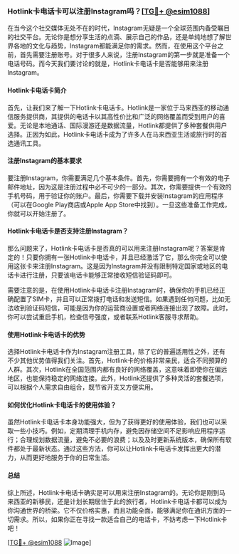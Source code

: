 ### Hotlink卡电话卡可以注册Instagram吗？[[TG💪+ @esim1088](https://t.me/s/esim1088)]

在当今这个社交媒体无处不在的时代，Instagram无疑是一个全球范围内备受瞩目的社交平台。无论你是想分享生活的点滴、展示自己的作品，还是单纯地想了解世界各地的文化与趋势，Instagram都能满足你的需求。然而，在使用这个平台之前，首先需要注册账号。对于很多人来说，注册Instagram的第一步就是准备一个电话号码。而今天我们要讨论的就是，Hotlink卡电话卡是否能够用来注册Instagram。

#### Hotlink卡电话卡简介

首先，让我们来了解一下Hotlink卡电话卡。Hotlink是一家位于马来西亚的移动通信服务提供商，其提供的电话卡以其高性价比和广泛的网络覆盖而受到用户的喜爱。无论是本地通话、国际漫游还是数据流量，Hotlink都提供了多种套餐供用户选择。正因为如此，Hotlink卡电话卡成为了许多人在马来西亚生活或旅行时的首选通讯工具。

#### 注册Instagram的基本要求

要注册Instagram，你需要满足几个基本条件。首先，你需要拥有一个有效的电子邮件地址，因为这是注册过程中必不可少的一部分。其次，你需要提供一个有效的手机号码，用于验证你的账户。最后，你需要下载并安装Instagram的应用程序（可以在Google Play商店或Apple App Store中找到）。一旦这些准备工作完成，你就可以开始注册了。

#### Hotlink卡电话卡是否支持注册Instagram？

那么问题来了，Hotlink卡电话卡是否真的可以用来注册Instagram呢？答案是肯定的！只要你拥有一张Hotlink卡电话卡，并且已经激活了它，那么你完全可以使用这张卡来注册Instagram。这是因为Instagram并没有限制特定国家或地区的电话卡进行注册，只要该电话卡能够正常接收短信验证码即可。

需要注意的是，在使用Hotlink卡电话卡注册Instagram时，确保你的手机已经正确配置了SIM卡，并且可以正常拨打电话和发送短信。如果遇到任何问题，比如无法收到验证码短信，可能是因为你的运营商设置或者网络连接出现了故障。此时，你可以尝试重启手机，检查信号强度，或者联系Hotlink客服寻求帮助。

#### 使用Hotlink卡电话卡的优势

选择Hotlink卡电话卡作为Instagram注册工具，除了它的普遍适用性之外，还有不少其他优势值得我们关注。首先，Hotlink卡的价格非常亲民，适合不同预算的人群。其次，Hotlink在全国范围内都有良好的网络覆盖，这意味着即使你在偏远地区，也能保持稳定的网络连接。此外，Hotlink还提供了多种灵活的套餐选项，可以根据个人需求自由组合，既节省开支又方便实用。

#### 如何优化Hotlink卡电话卡的使用体验？

虽然Hotlink卡电话卡本身功能强大，但为了获得更好的使用体验，我们也可以采取一些小技巧。例如，定期清理手机内存，避免因存储空间不足影响应用程序运行；合理规划数据流量，避免不必要的浪费；以及及时更新系统版本，确保所有软件都处于最新状态。通过这些方法，你可以让Hotlink卡电话卡发挥出更大的潜力，从而更好地服务于你的日常生活。

#### 总结

综上所述，Hotlink卡电话卡确实是可以用来注册Instagram的。无论你是刚到马来西亚的新移民，还是计划长期居住于此的旅行者，Hotlink卡电话卡都可以成为你沟通世界的桥梁。它不仅价格实惠，而且功能全面，能够满足你在通讯方面的一切需求。所以，如果你正在寻找一款适合自己的电话卡，不妨考虑一下Hotlink卡吧！

[[TG💪+ @esim1088](https://t.me/s/esim1088) ![Image](https://i.postimg.cc/4NQfJmqS/Snipaste-2025-05-13-00-14-12.png)]